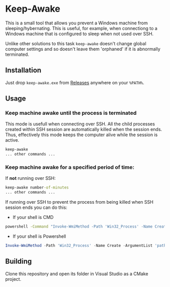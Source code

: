 # Keep-Awake

This is a small tool that allows you prevent a Windows machine from sleeping/hybernating. 
This is useful, for example, when connectiong to a Windows machine that is configured to sleep when not used 
over SSH. 

Unlike other solutions to this task `keep-awake` doesn't change global computer settings and so doesn't leave
them 'orphaned' if it is abnormally terminated.

## Installation

Just drop `keep-awake.exe` from [Releases](https://github.com/gershnik/keep-awake/releases) anywhere on your `%PATH%`.

## Usage

### Keep machine awake until the process is terminated

This mode is usefull when connecting over SSH. All the child processes created within SSH session 
are automatically killed when the session ends. Thus, effectively this mode keeps the computer alive while
the session is active.

```bat
keep-awake
... other commands ...
```

### Keep machine awake for a specified period of time:

If **not** running over SSH:

```bat
keep-awake number-of-minutes
... other commands ...
```

If running over SSH to prevent the process from being killed when SSH session ends you can do this:

* If your shell is CMD
```bat
powershell -Command "Invoke-WmiMethod -Path 'Win32_Process' -Name Create -ArgumentList 'path\to\keep-awake number-of-minutes'"
```

* If your shell is Powershell
```powershell
Invoke-WmiMethod -Path 'Win32_Process' -Name Create -ArgumentList 'path\to\keep-awake number-of-minutes'
```


## Building

Clone this repository and open its folder in Visual Studio as a CMake project.




